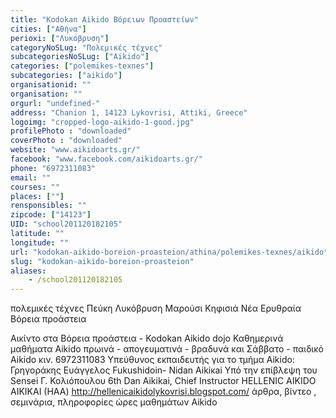 ```yaml
---
title: "Kodokan Aikido Βόρειων Προαστείων"
cities: ["Αθήνα"]
perioxi: ["Λυκόβρυση"]
categoryNoSLug: "Πολεμικές τέχνες"
subcategoriesNoSLug: ["Aikido"]
categories: ["polemikes-texnes"]
subcategories: ["aikido"]
organisationid: ""
organisation: ""
orgurl: "undefined-"
address: "Chanion 1, 14123 Lykovrisi, Attiki, Greece"
logoimg: "cropped-logo-aikido-1-good.jpg"
profilePhoto : "downloaded"
coverPhoto : "downloaded"
website: "www.aikidoarts.gr/"
facebook: "www.facebook.com/aikidoarts.gr/"
phone: "6972311083"
email: ""
courses: ""
places: [""]
rensponsibles: ""
zipcode: ["14123"]
UID: "school201120182105"
latitude: ""
longitude: ""
url: "kodokan-aikido-boreion-proasteion/athina/polemikes-texnes/aikido"
slug: "kodokan-aikido-boreion-proasteion"
aliases:
    - /school201120182105
---
```



πολεμικές τέχνες Πεύκη Λυκόβρυση Μαρούσι Κηφισιά Νέα Ερυθραία Βόρεια προάστεια

Αικίντο στα Βόρεια προάστεια - Kodokan Aikido dojo Καθημερινά μαθήματα Aikido πρωινά - απογευματινά - βραδυνά και Σάββατο - παιδικό Aikido κιν. 6972311083 Υπεύθυνος εκπαιδευτής για το τμήμα Aikido: Γρηγοράκης Ευάγγελος Fukushidoin- Nidan Aikiκai Υπό την επίβλεψη του Sensei Γ. Κολιόπουλου 6th Dan Aikikai, Chief Instructor HELLENIC AIKIDO AIKIKAI (HAA) http://hellenicaikidolykovrisi.blogspot.com/ άρθρα, βίντεο , σεμινάρια, πληροφορίες ώρες μαθημάτων Αikido